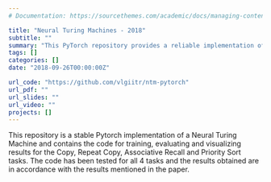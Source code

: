 ```yaml
---
# Documentation: https://sourcethemes.com/academic/docs/managing-content/

title: "Neural Turing Machines - 2018"
subtitle: ""
summary: "This PyTorch repository provides a reliable implementation of a Neural Turing Machine (NTM) for training, evaluating, and visualizing results across Copy, Repeat Copy, Associative Recall, and Priority Sort tasks, with results matching those reported in the paper."
tags: []
categories: []
date: "2018-09-26T00:00:00Z"

url_code: "https://github.com/vlgiitr/ntm-pytorch"
url_pdf: ""
url_slides: ""
url_video: ""
projects: []
---
```


This repository is a stable Pytorch implementation of a Neural Turing Machine and contains the code for training, evaluating and visualizing results for the Copy, Repeat Copy, Associative Recall and Priority Sort tasks. The code has been tested for all 4 tasks and the results obtained are in accordance with the results mentioned in the paper.
